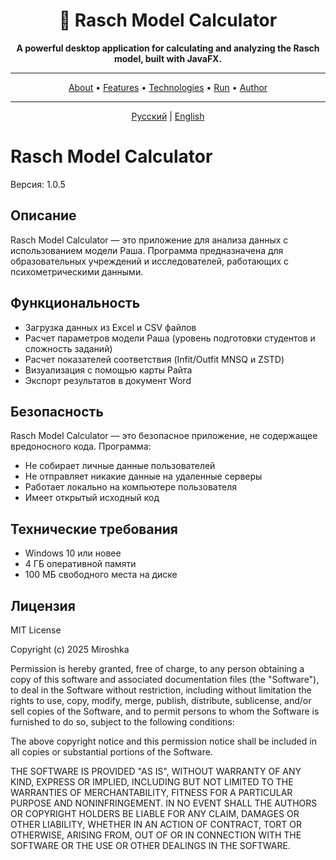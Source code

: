 <div align="center">

# 📏 Rasch Model Calculator

**A powerful desktop application for calculating and analyzing the Rasch model, built with JavaFX.**

</div>

---

<p align="center">
  <a href="#-about-the-project">About</a> •
  <a href="#-key-features">Features</a> •
  <a href="#-technologies-used">Technologies</a> •
  <a href="#-how-to-run">Run</a> •
  <a href="#-author">Author</a>
</p>

---

<div align="center">
    <a href="README.md">Русский</a> | <a href="README.en.md">English</a>
</div>

# Rasch Model Calculator

Версия: 1.0.5

## Описание

Rasch Model Calculator — это приложение для анализа данных с использованием модели Раша. Программа предназначена для образовательных учреждений и исследователей, работающих с психометрическими данными.

## Функциональность

- Загрузка данных из Excel и CSV файлов
- Расчет параметров модели Раша (уровень подготовки студентов и сложность заданий)
- Расчет показателей соответствия (Infit/Outfit MNSQ и ZSTD)
- Визуализация с помощью карты Райта
- Экспорт результатов в документ Word

## Безопасность

Rasch Model Calculator — это безопасное приложение, не содержащее вредоносного кода. Программа:

- Не собирает личные данные пользователей
- Не отправляет никакие данные на удаленные серверы
- Работает локально на компьютере пользователя
- Имеет открытый исходный код

## Технические требования

- Windows 10 или новее
- 4 ГБ оперативной памяти
- 100 МБ свободного места на диске

## Лицензия

MIT License

Copyright (c) 2025 Miroshka

Permission is hereby granted, free of charge, to any person obtaining a copy
of this software and associated documentation files (the "Software"), to deal
in the Software without restriction, including without limitation the rights
to use, copy, modify, merge, publish, distribute, sublicense, and/or sell
copies of the Software, and to permit persons to whom the Software is
furnished to do so, subject to the following conditions:

The above copyright notice and this permission notice shall be included in all
copies or substantial portions of the Software.

THE SOFTWARE IS PROVIDED "AS IS", WITHOUT WARRANTY OF ANY KIND, EXPRESS OR
IMPLIED, INCLUDING BUT NOT LIMITED TO THE WARRANTIES OF MERCHANTABILITY,
FITNESS FOR A PARTICULAR PURPOSE AND NONINFRINGEMENT. IN NO EVENT SHALL THE
AUTHORS OR COPYRIGHT HOLDERS BE LIABLE FOR ANY CLAIM, DAMAGES OR OTHER
LIABILITY, WHETHER IN AN ACTION OF CONTRACT, TORT OR OTHERWISE, ARISING FROM,
OUT OF OR IN CONNECTION WITH THE SOFTWARE OR THE USE OR OTHER DEALINGS IN THE
SOFTWARE. 